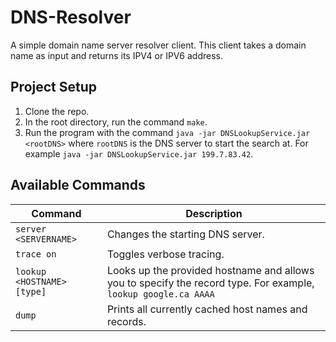 # DNS-Resolver

A simple domain name server resolver client. This client takes a domain name as input 
and returns its IPV4 or IPV6 address.

## Project Setup

1. Clone the repo.
2. In the root directory, run the command `make`.
3. Run the program with the command `java -jar DNSLookupService.jar <rootDNS>` where `rootDNS` is the DNS server to start the search at. For example `java -jar DNSLookupService.jar 199.7.83.42`.


## Available Commands

| Command | Description |
| --- | --- |
| `server <SERVERNAME>` | Changes the starting DNS server. |
| `trace on` | Toggles verbose tracing. |
| `lookup <HOSTNAME> [type]` | Looks up the provided hostname and allows you to specify the record type. For example, `lookup google.ca AAAA` |
| `dump` | Prints all currently cached host names and records.|
